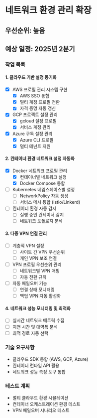 # 네트워크 환경 관리 확장

## 우선순위: 높음
## 예상 일정: 2025년 2분기

### 작업 목록

#### 1. 클라우드 기반 설정 동기화
- [x] AWS 프로필 관리 시스템 구현
  - [x] AWS SSO 통합
  - [x] 멀티 계정 프로필 전환
  - [x] 자격 증명 자동 갱신
- [x] GCP 프로젝트 설정 관리
  - [x] gcloud 설정 프로필
  - [x] 서비스 계정 관리
- [x] Azure 구독 설정 관리
  - [x] Azure CLI 프로필
  - [x] 멀티 테넌트 지원

#### 2. 컨테이너 환경 네트워크 설정 자동화
- [x] Docker 네트워크 프로필 관리
  - [x] 컨테이너별 네트워크 설정
  - [x] Docker Compose 통합
- [ ] Kubernetes 네임스페이스별 설정
  - [ ] NetworkPolicy 자동 생성
  - [ ] 서비스 메시 통합 (Istio/Linkerd)
- [ ] 컨테이너 환경 자동 감지
  - [ ] 실행 중인 컨테이너 감지
  - [ ] 네트워크 토폴로지 분석

#### 3. 다중 VPN 연결 관리
- [ ] 계층적 VPN 설정
  - [ ] 사이트 간 VPN 우선순위
  - [ ] 개인 VPN 보조 연결
- [ ] VPN 프로필 우선순위 관리
  - [ ] 네트워크별 VPN 매핑
  - [ ] 자동 전환 규칙
- [ ] 자동 페일오버 기능
  - [ ] 연결 상태 모니터링
  - [ ] 백업 VPN 자동 활성화

#### 4. 네트워크 성능 모니터링 및 최적화
- [ ] 실시간 네트워크 메트릭 수집
- [ ] 지연 시간 및 대역폭 분석
- [ ] 최적 경로 자동 선택

### 기술 요구사항
- 클라우드 SDK 통합 (AWS, GCP, Azure)
- 컨테이너 런타임 API 활용
- 네트워크 성능 측정 도구 통합

### 테스트 계획
- 멀티 클라우드 환경 시뮬레이션
- 컨테이너 오케스트레이션 환경 테스트
- VPN 페일오버 시나리오 테스트
